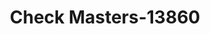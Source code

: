 ---
f_zip-code: 98012
f_state-code: WA
title: Check Masters-13860
f_phone: 425-741-2800
f_city-only: Mill Creek
f_address: 1120 164Th Street Southeast Mill Creek
f_location-unique-id: '13860'
slug: check-masters-13860
updated-on: '2024-05-30T13:46:58.046Z'
created-on: '2024-05-30T13:36:59.803Z'
published-on: '2024-05-30T13:54:32.469Z'
f_city-state: cms/city/mill-creek-wa.md
f_company: cms/company/check-masters.md
f_state: cms/state/washington.md
layout: '[payday-loan].html'
tags: payday-loan
---